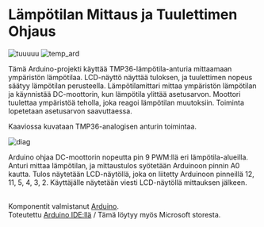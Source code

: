 # Lämpötilan Mittaus ja Tuulettimen Ohjaus

![tuuuuu](https://github.com/damakes/L-mp-tilamittari/assets/155246347/007b6c6b-ddd7-46a6-ba22-27cdf6999653) ![temp_ard](https://github.com/damakes/L-mp-tilamittari/assets/155246347/55f8e2fa-8c62-43c0-bc85-aefb6b31243d) 

Tämä Arduino-projekti käyttää TMP36-lämpötila-anturia mittaamaan ympäristön lämpötilaa. LCD-näyttö näyttää tuloksen, ja tuulettimen nopeus säätyy lämpötilan perusteella. Lämpötilamittari mittaa ympäristön lämpötilan ja käynnistää DC-moottorin, kun lämpötila ylittää asetusarvon. Moottori tuulettaa ympäristöä teholla, joka reagoi lämpötilan muutoksiin. Toiminta lopetetaan asetusarvon saavuttaessa.

Kaaviossa kuvataan TMP36-analogisen anturin toimintaa. 

![diag](https://github.com/damakes/L-mp-tilamittari/assets/155246347/278492fa-8605-4d2b-9181-5e2473e5ee32)

Arduino ohjaa DC-moottorin nopeutta pin 9 PWM:llä eri lämpötila-alueilla. Anturi mittaa lämpötilan, ja mittaustulos syötetään Arduinoon pinnin A0 kautta. 
Tulos näytetään LCD-näytöllä, joka on liitetty Arduinoon pinneillä 12, 11, 5, 4, 3, 2. Käyttäjälle näytetään viesti LCD-näytöllä mittauksen jälkeen.

<br>Komponentit valmistanut [Arduino](https://store.arduino.cc/collections/kits).
<br>Toteutettu [Arduino IDE:llä](https://wiki-content.arduino.cc/en/software) / Tämä löytyy myös Microsoft storesta.
